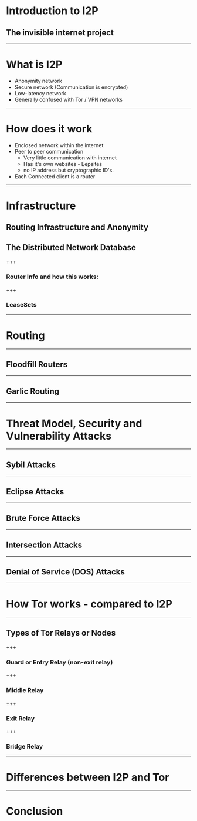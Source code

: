 # Introduction to I2P
## The invisible internet project

---
# What is I2P

* Anonymity network 
* Secure network (Communication is encrypted)
* Low-latency network
* Generally confused with Tor / VPN networks

---

# How does it work
* Enclosed network within the internet
* Peer to peer communication
  * Very little communication with internet
  * Has it's own websites - Eepsites
  * no IP address but cryptographic ID's. 
 * Each Connected client is a router
---

# Infrastructure

## Routing Infrastructure and Anonymity




## The Distributed Network Database

+++ 

### Router Info and how this works:

+++
### LeaseSets

---

# Routing 

--- 
## Floodfill Routers 


---
## Garlic Routing


---
# Threat Model, Security and Vulnerability Attacks


---
## Sybil Attacks 


---
## Eclipse Attacks 


---
## Brute Force Attacks 


---
## Intersection Attacks 


---
## Denial of Service (DOS) Attacks 


---
# How Tor works - compared to I2P


---
## Types of Tor Relays or Nodes 


+++ 
### Guard or Entry Relay (non-exit relay)


+++ 
### Middle Relay


+++ 
### Exit Relay


+++ 
### Bridge Relay


---
# Differences between I2P and Tor


---
# Conclusion
